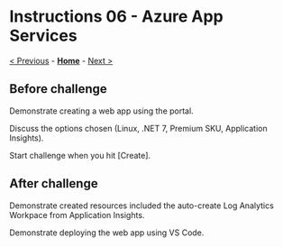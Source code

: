 # Instructions 06 - Azure App Services

[< Previous](./Instructions-05.md) - **[Home](../README.md)** - [Next >](./Instructions-07.md)

## Before challenge

Demonstrate creating a web app using the portal.

Discuss the options chosen (Linux, .NET 7, Premium SKU, Application Insights).

Start challenge when you hit [Create].

## After challenge

Demonstrate created resources included the auto-create Log Analytics Workpace from Application Insights.

Demonstrate deploying the web app using VS Code.
